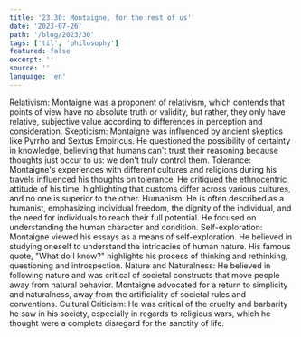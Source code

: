 ```yaml
---
title: '23.30: Montaigne, for the rest of us'
date: '2023-07-26'
path: '/blog/2023/30'
tags: ['til', 'philosophy']
featured: false
excerpt: ''
source: ''
language: 'en'
---
```


Relativism: Montaigne was a proponent of relativism, which contends that points of view have no absolute truth or validity, but rather, they only have relative, subjective value according to differences in perception and consideration.
Skepticism: Montaigne was influenced by ancient skeptics like Pyrrho and Sextus Empiricus. He questioned the possibility of certainty in knowledge, believing that humans can't trust their reasoning because thoughts just occur to us: we don't truly control them.
Tolerance: Montaigne's experiences with different cultures and religions during his travels influenced his thoughts on tolerance. He critiqued the ethnocentric attitude of his time, highlighting that customs differ across various cultures, and no one is superior to the other.
Humanism: He is often described as a humanist, emphasizing individual freedom, the dignity of the individual, and the need for individuals to reach their full potential. He focused on understanding the human character and condition.
Self-exploration: Montaigne viewed his essays as a means of self-exploration. He believed in studying oneself to understand the intricacies of human nature. His famous quote, "What do I know?" highlights his process of thinking and rethinking, questioning and introspection.
Nature and Naturalness: He believed in following nature and was critical of societal constructs that move people away from natural behavior. Montaigne advocated for a return to simplicity and naturalness, away from the artificiality of societal rules and conventions.
Cultural Criticism: He was critical of the cruelty and barbarity he saw in his society, especially in regards to religious wars, which he thought were a complete disregard for the sanctity of life.

